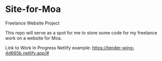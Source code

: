 # Site-for-Moa
Freelance Website Project


This repo will serve as a spot for me to store some code for my freelance work on a website for Moa.

Link to Work In Progress Netlify example: https://tender-wing-4d665b.netlify.app/#
